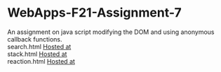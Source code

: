# WebApps-F21-Assignment-7
An assignment on java script modifying the DOM and using anonymous callback functions.
<br>
search.html [Hosted at](https://44-563-webapps-f21.github.io/webapps-f21-assignment-7-kundanaSakhamuri98/search.html)<br>
stack.html [Hosted at](https://44-563-webapps-f21.github.io/webapps-f21-assignment-7-kundanaSakhamuri98/stack.html)<br>
reaction.html [Hosted at](https://44-563-webapps-f21.github.io/webapps-f21-assignment-7-kundanaSakhamuri98/reaction.html)
